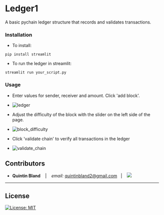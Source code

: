 # Ledger1
A basic pychain ledger structure that records and validates transactions.

### Installation
- To install:

`pip install streamlit`

- To run the ledger in streamlit:

`streamlit run your_script.py`

### Usage 
- Enter values for sender, receiver and amount. Click 'add block'. 
- ![ledger](https://user-images.githubusercontent.com/97932685/179623436-c7282444-f6b8-435c-b44d-e444adcae128.png)


- Adjust the difficulty of the block with the slider on the left side of the page. 
- ![block_difficulty](https://user-images.githubusercontent.com/97932685/179624385-573dfd65-53a6-466e-89fd-6126c2674a81.png)


- Click 'validate chain' to verify all transactions in the ledger
- ![validate_chain](https://user-images.githubusercontent.com/97932685/179623465-cff6736d-d68f-4abf-b11c-e7ccf07933b9.png)


## Contributors


*  **Quintin Bland** <span>&nbsp;&nbsp;</span> |
<span>&nbsp;&nbsp;</span> *email:* quintinbland2@gmail.com <span>&nbsp;&nbsp;</span>|
<span>&nbsp;&nbsp;</span> <a href="https://www.linkedin.com/in/quintin-bland-a2b94310b/"><img src="https://img.shields.io/badge/-Quintin_Bland-0077B5?style=flat-square&logo=Linkedin&logoColor=white"/></a> 

---

## License

[![License: MIT](https://img.shields.io/badge/License-MIT-yellow.svg)](LICENSE)
